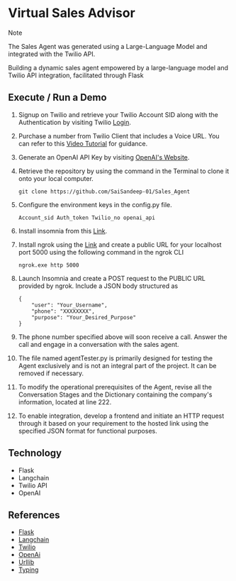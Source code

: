 # Virtual Sales Advisor

> [!NOTE]
> The Sales Agent was generated using a Large-Language Model and integrated with the Twilio API.

Building a dynamic sales agent empowered by a large-language model and Twilio API integration, facilitated through Flask

## Execute / Run a Demo 
1. Signup on Twilio and retrieve your Twilio Account SID along with the Authentication by visiting Twilio [Login](https://www.twilio.com/login).
2. Purchase a number from Twilio Client that includes a Voice URL. You can refer to this [Video Tutorial](https://www.youtube.com/watch?v=ArYpgZxoF4U) for guidance.
3. Generate an OpenAI API Key by visiting [OpenAI's Website](https://openai.com/).
4. Retrieve the repository by using the command in the Terminal to clone it onto your local computer.

    `
        git clone https://github.com/SaiSandeep-01/Sales_Agent
    `
5. Configure the environment keys in the config.py file.

    `
    Account_sid
    Auth_token
    Twilio_no
    openai_api
    `
6. Install insomnia from this [Link](https://insomnia.rest/download).
7. Install ngrok using the [Link](https://ngrok.com/download) and create a public URL for your localhost port 5000 using the following command in the ngrok CLI

    `
    ngrok.exe http 5000 
    `
8. Launch Insomnia and create a POST request to the PUBLIC URL provided by ngrok. Include a JSON body structured as

    ```
    {
        "user": "Your_Username",
        "phone": "XXXXXXXX",
        "purpose": "Your_Desired_Purpose"
    }
    ```
9. The phone number specified above will soon receive a call. Answer the call and engage in a conversation with the sales agent.
10. The file named agentTester.py is primarily designed for testing the Agent exclusively and is not an integral part of the project. It can be removed if necessary.
11. To modify the operational prerequisites of the Agent, revise all the Conversation Stages and the Dictionary containing the company's information, located at line 222.
12. To enable integration, develop a frontend and initiate an HTTP request through it based on your requirement to the hosted link using the specified JSON format for functional purposes.

## Technology

- Flask
- Langchain
- Twilio API
- OpenAI 

## References

- [Flask](https://flask.palletsprojects.com/en/3.0.x/)
- [Langchain](https://python.langchain.com/docs/get_started/introduction)
- [Twilio](https://www.twilio.com/docs)
- [OpenAi](https://platform.openai.com/docs/introduction)
- [Urllib](https://docs.python.org/3/library/urllib.html)
- [Typing](https://docs.python.org/3/library/typing.html)
